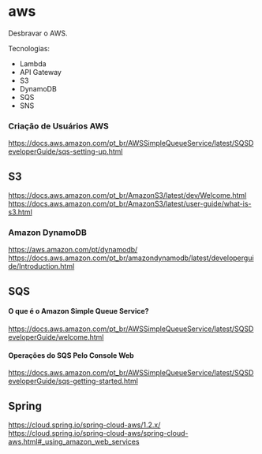 ﻿# aws

Desbravar o AWS.

Tecnologias:

+ Lambda
+ API Gateway
+ S3
+ DynamoDB
+ SQS
+ SNS


### Criação de Usuários AWS
https://docs.aws.amazon.com/pt_br/AWSSimpleQueueService/latest/SQSDeveloperGuide/sqs-setting-up.html

## S3

https://docs.aws.amazon.com/pt_br/AmazonS3/latest/dev/Welcome.html
https://docs.aws.amazon.com/pt_br/AmazonS3/latest/user-guide/what-is-s3.html

### Amazon DynamoDB

https://aws.amazon.com/pt/dynamodb/
https://docs.aws.amazon.com/pt_br/amazondynamodb/latest/developerguide/Introduction.html

## SQS

#### O que é o Amazon Simple Queue Service?
https://docs.aws.amazon.com/pt_br/AWSSimpleQueueService/latest/SQSDeveloperGuide/welcome.html

#### Operações do SQS Pelo Console Web
https://docs.aws.amazon.com/pt_br/AWSSimpleQueueService/latest/SQSDeveloperGuide/sqs-getting-started.html

## Spring

https://cloud.spring.io/spring-cloud-aws/1.2.x/
https://cloud.spring.io/spring-cloud-aws/spring-cloud-aws.html#_using_amazon_web_services


